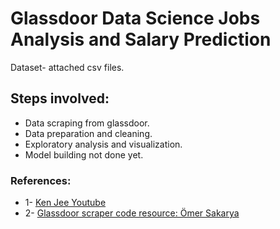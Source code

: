# Glassdoor Data Science Jobs Analysis and Salary Prediction
Dataset- attached csv files.

## Steps involved:
* Data scraping from glassdoor.
* Data preparation and cleaning.
* Exploratory analysis and visualization.
* Model building not done yet.

### References:
* 1- [Ken Jee Youtube](https://www.youtube.com/channel/UCiT9RITQ9PW6BhXK0y2jaeg) 
* 2- [Glassdoor scraper code resource: Ömer Sakarya](https://github.com/arapfaik/scraping-glassdoor-selenium)



